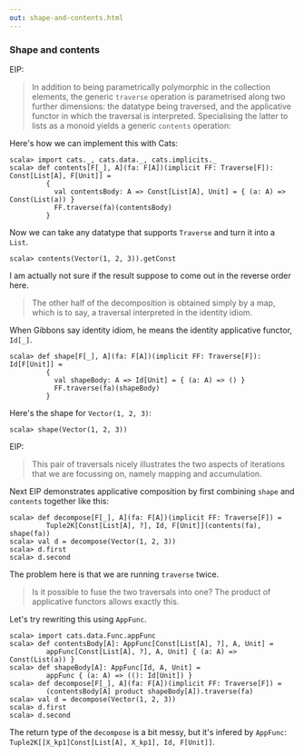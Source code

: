 ```yaml
---
out: shape-and-contents.html
---
```


### Shape and contents

EIP:

> In addition to being parametrically polymorphic in the collection elements,
> the generic `traverse` operation is parametrised along two further dimensions:
> the datatype being traversed, and the applicative functor in which the traversal is interpreted.
> Specialising the latter to lists as a monoid yields a generic `contents` operation:

Here's how we can implement this with Cats:

```console:new
scala> import cats._, cats.data._, cats.implicits._
scala> def contents[F[_], A](fa: F[A])(implicit FF: Traverse[F]): Const[List[A], F[Unit]] =
         {
           val contentsBody: A => Const[List[A], Unit] = { (a: A) => Const(List(a)) }
           FF.traverse(fa)(contentsBody)
         }
```

Now we can take any datatype that supports `Traverse` and turn it into a `List`.

```console
scala> contents(Vector(1, 2, 3)).getConst
```

I am actually not sure if the result suppose to come out in the reverse order here.

> The other half of the decomposition is obtained simply by a map,
> which is to say, a traversal interpreted in the identity idiom.

When Gibbons say identity idiom, he means the identity applicative functor, `Id[_]`.

```console
scala> def shape[F[_], A](fa: F[A])(implicit FF: Traverse[F]): Id[F[Unit]] =
         {
           val shapeBody: A => Id[Unit] = { (a: A) => () }
           FF.traverse(fa)(shapeBody)
         }
```

Here's the shape for `Vector(1, 2, 3)`:

```console
scala> shape(Vector(1, 2, 3))
```

EIP:

> This pair of traversals nicely illustrates the two aspects of iterations
> that we are focussing on, namely mapping and accumulation.

Next EIP demonstrates applicative composition by first combining `shape` and `contents` together like this:

```console
scala> def decompose[F[_], A](fa: F[A])(implicit FF: Traverse[F]) =
         Tuple2K[Const[List[A], ?], Id, F[Unit]](contents(fa), shape(fa))
scala> val d = decompose(Vector(1, 2, 3))
scala> d.first
scala> d.second
```

The problem here is that we are running `traverse` twice.

> Is it possible to fuse the two traversals into one?
> The product of applicative functors allows exactly this.

Let's try rewriting this using `AppFunc`.

```console
scala> import cats.data.Func.appFunc
scala> def contentsBody[A]: AppFunc[Const[List[A], ?], A, Unit] =
         appFunc[Const[List[A], ?], A, Unit] { (a: A) => Const(List(a)) }
scala> def shapeBody[A]: AppFunc[Id, A, Unit] =
         appFunc { (a: A) => ((): Id[Unit]) }
scala> def decompose[F[_], A](fa: F[A])(implicit FF: Traverse[F]) =
         (contentsBody[A] product shapeBody[A]).traverse(fa)
scala> val d = decompose(Vector(1, 2, 3))
scala> d.first
scala> d.second
```

The return type of the `decompose` is a bit messy, but it's infered by `AppFunc`:
`Tuple2K[[X_kp1]Const[List[A], X_kp1], Id, F[Unit]]`.
